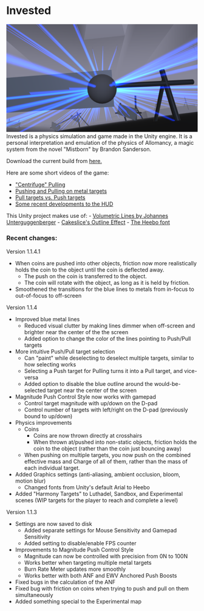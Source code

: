 # Invested
![](demoImage.png)
Invested is a physics simulation and game made in the Unity engine. It is a personal interpretation and emulation of the physics of Allomancy, a magic system from the novel "Mistborn" by Brandon Sanderson.

Download the current build from [here.](https://www.dropbox.com/s/6o152qparaoede7/Invested.zip?dl=1)

Here are some short videos of the game:
- ["Centrifuge" Pulling](https://gfycat.com/BlackandwhiteEllipticalAfricanaugurbuzzard)
- [Pushing and Pulling on metal targets](https://gfycat.com/PowerfulPaleAuk)
- [Pull targets vs. Push targets](https://gfycat.com/FoolishUnderstatedBackswimmer)
- [Some recent developments to the HUD](https://gfycat.com/ChubbySelfishBoutu)

This Unity project makes use of:
	- [Volumetric Lines by Johannes Unterguggenberger](https://assetstore.unity.com/packages/tools/particles-effects/volumetric-lines-29160)
	- [Cakeslice's Outline Effect](https://github.com/cakeslice/Outline-Effect)
	- [The Heebo font](https://fonts.google.com/specimen/Heebo)


### Recent changes:

Version 1.1.4.1
- When coins are pushed into other objects, friction now more realistically holds the coin to the object until the coin is deflected away.
	- The push on the coin is transferred to the object.
	- The coin will rotate with the object, as long as it is held by friction.
- Smoothened the transitions for the blue lines to metals from in-focus to out-of-focus to off-screen

Version 1.1.4
- Improved blue metal lines
	- Reduced visual clutter by making lines dimmer when off-screen and brighter near the center of the the screen
	- Added option to change the color of the lines pointing to Push/Pull targets
- More intuitive Push/Pull target selection
	- Can "paint" while deselecting to deselect multiple targets, similar to how selecting works
	- Selecting a Push target for Pulling turns it into a Pull target, and vice-versa
	- Added option to disable the blue outline around the would-be-selected target near the center of the screen
- Magnitude Push Control Style now works with gamepad
	- Control target magnitude with up/down on the D-pad
	- Control number of targets with left/right on the D-pad (previously bound to up/down)
- Physics improvements
	- Coins
		- Coins are now thrown directly at crosshairs
		- When thrown at/pushed into non-static objects, friction holds the coin to the object (rather than the coin just bouncing away)
	- When pushing on multiple targets, you now push on the combined effective mass and Charge of all of them, rather than the mass of each individual target.
- Added Graphics settings (anti-aliasing, ambient occlusion, bloom, motion blur)
	- Changed fonts from Unity's default Arial to Heebo
- Added "Harmony Targets" to Luthadel, Sandbox, and Experimental scenes (WIP targets for the player to reach and complete a level)

Version 1.1.3

- Settings are now saved to disk
	- Added separate settings for Mouse Sensitivity and Gamepad Sensitivity
	- Added setting to disable/enable FPS counter
- Improvements to Magnitude Push Control Style
	- Magnitude can now be controlled with precision from 0N to 100N
	- Works better when targeting multiple metal targets
	- Burn Rate Meter updates more smoothly
	- Works better with both ANF and EWV Anchored Push Boosts
- Fixed bugs in the calculation of the ANF
- Fixed bug with friction on coins when trying to push and pull on them simultaneously
- Added something special to the Experimental map